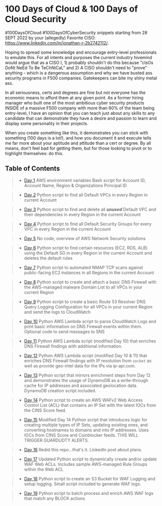 # 100 Days of Cloud & 100 Days of Cloud Security

#100DaysOfCloud #100DaysOfCyberSecurity snippets starting from 28 SEPT 2022 by your (allegedly) Favorite CISO: https://www.linkedin.com/in/jonathan-r-2b2742112/.

Hoping to spread some knowledge and encourage entry-level professionals to emulate this. For all intents and purposes the current industry hivemind would argue that as a CISO I, 1) probably shouldn't do this because "cIsOs DoNt NeEd To Be TeChNiCaL" and 2) A CISO shouldn't need to "prove" anything - which is a dangerous assumption and why we have busted ass security programs in F500 companies. Gatekeepers can bite my shiny metal ass.

In all seriousness, certs and degrees are fine but not everyone has the economic means to afford them at any given point. As a former hiring manager who built one of the most ambitious cyber security products INSIDE of a massive F500 company with more than 60% of the team being entry-level, I have an opinion that you can teach just about any skills to any candidate that can demonstrate they have a desire and passion to learn and display some personality in their projects.

When you create something like this, it demonstrates you can stick with something (100 days is a lot!), and how you document it and execute tells me far more about your aptitude and attitude than a cert or degree. By all means, don't feel bad for getting them, but for those looking to pivot or to highlight themselves: do this.

## Table of Contents

> - [Day 1](./days/day1/) AWS environment variables Bash script for Account ID, Account Name, Region & Organizations Principal ID

> - [Day 2](./days/day2/) Python script to find all Default VPCs in every Region in current Account

> - [Day 3](./days/day3/) Python script to find and delete all ***unused*** Default VPC and their dependencies in every Region in the current Account

> - [Day 4](./days/day4/) Python script to find all Default Security Groups for every VPC in every Region in the current Account

> - [Day 5](./days/day5/) No code, overview of AWS Network Security solutions

> - [Day 6](./days/day6/) Python script to find certain resources (EC2, RDS, ALB) using the Default SG in every Region in the current Account and deletes the default rules

> - [Day 7](./days/day7/) Python script to automated NMAP TCP scans against public-facing EC2 instances in all Regions in the current Account

> - [Day 8](./days/day8/) Python script to create and attach a basic DNS Firewall with the AWS-managed malware Domain List to all VPCs in your current Region

> - [Day 9](./days/day9/) Python script to create a basic Route 53 Resolver DNS Query Logging Configuration for all VPCs in your current Region and send the logs to CloudWatch

> - [Day 10](./days/day10/) Python AWS Lambda script to parse CloudWatch Logs and print basic information on DNS Firewall events within them. Optional code to send messages to SNS

> - [Day 11](./days/day11/) Python AWS Lambda script (modified Day 10) that enriches DNS Firewall findings with additional information.

> - [Day 12](./days/day12/) Python AWS Lambda script (modified Day 10 & 11) that enriches DNS Firewall findings with IP resolution from `socket` as well as provide geo-intel data for the IPs via ip-api.com.

> - [Day 13](./days/day13/) Python script that mirrors enrichment steps from Day 12 and demonstrates the usage of DynamoDB as a write-through cache for IP addresses and associated geolocation data. DynamoDB creation script included.

> - [Day 14](./days/day14/) Python script to create an AWS WAFv2 Web Access Control List (ACL) that contains an IP Set with the latest IOCs from the CINS Score feed.

> - [Day 15](./days/day15/) Modified Day 14 Python script that introduces logic for creating multiple types of IP Sets, updating existing ones, and converting hostnames to domains and into IP addresses. Uses IOCs from CINS Score and Coinblocker feeds. THIS WILL TRIGGER GUARDUDTY ALERTS.

> - [Day 16](./days/day16/) Redid this repo...that's it. LinkedIn post about plans.

> - [Day 17](./days/day17/) Updated Python script to dynamically create and/or update WAF Web ACLs. Includes sample AWS-managed Rule Groups within the Web ACL

> - [Day 18](./days/day18/) Python script to create an S3 Bucket for WAF Logging and setup logging. Small script included to generate WAF logs.

> - [Day 19](./days/day19/) Python script to batch process and enrich AWS WAF logs that match any BLOCK actions
